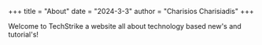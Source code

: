 +++
title = "About"
date = "2024-3-3"
author = "Charisios Charisiadis"
+++

Welcome to TechStrike a website all about technology based new's and tutorial's!
